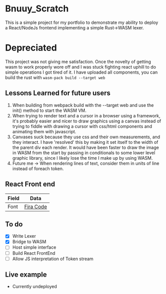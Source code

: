 # Bnuuy_Scratch

This is a simple project for my portfolio to demonstrate my ability to deploy a React/NodeJs frontend implementing a simple Rust->WASM lexer.

# Depreciated

This project was not giving me satisfaction. Once the novelty of getting wasm to work properly wore off and I was stuck fighting react uphill to do simple operations I got tired of it.
I have uploaded all components, you can build the rust with `wasm-pack build --target web`

## Lessons Learned for future users

1. When building from webpack build with the --target web and use the init() method to start the WASM VM.
2. When trying to render text and a cursor in a browser using a framework, it's probably easier and nicer to draw graphics using a canvas instead of trying to fiddle with drawing a cursor with css/html components and animating them with javascript.
3. Canvases suck because they use css and their own measurements, and they interact. I have 'resolved' this by making it set itself to the width of the parent div each render. It would have been faster to draw the image in WASM from the start by passing in conditionals to some lower level graphic library, since I likely lose the time I make up by using WASM.
4. Future me -> When rendering lines of text, consider them in units of line instead of foreach token.


## React Front end

| Field         | Data          |
| --            | --            |
| Font          |  [Fira Code](https://fonts.google.com/specimen/Fira+Code?query=fira) |




## To do 
- [x] Write Lexer
- [x] Bridge to WASM
- [ ] Host simple interface
- [ ] Build React FrontEnd
- [ ] Allow JS interpretation of Token stream

## Live example
- Currently undeployed
